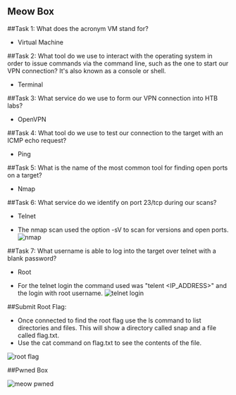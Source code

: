 ## Meow Box

  ##Task 1: What does the acronym VM stand for?  
  - Virtual Machine

  ##Task 2: What tool do we use to interact with the operating system in order to issue commands via the command line, such as the one to start our VPN connection? It's also known as a console or shell.  
  - Terminal

  ##Task 3: What service do we use to form our VPN connection into HTB labs?
  - OpenVPN

  ##Task 4: What tool do we use to test our connection to the target with an ICMP echo request?
  - Ping

  ##Task 5: What is the name of the most common tool for finding open ports on a target?
  - Nmap

  ##Task 6: What service do we identify on port 23/tcp during our scans?

  - Telnet

  - The nmap scan used the option -sV to scan for versions and open ports.
  ![nmap](https://github.com/user-attachments/assets/6030517d-23a0-479a-91dc-638ff0c39133)

  ##Task 7: What username is able to log into the target over telnet with a blank password?

  - Root

  - For the telnet login the command used was "telent <IP_ADDRESS>" and the login with root username. 
  ![telnet login](https://github.com/user-attachments/assets/d010ef5c-be6d-4bbf-a9c1-3eed06d0cca2)

  ##Submit Root Flag: 

  - Once connected to find the root flag use the ls command to list directories and files. This will show a directory called snap and a file called flag.txt.
  - Use the cat command on flag.txt to see the contents of the file. 

  ![root flag](https://github.com/user-attachments/assets/f67d64d9-bf7d-480f-a405-8ecd0475a410)

  ##Pwned Box 

  ![meow pwned](https://github.com/user-attachments/assets/bc1e229f-e078-4b3b-b024-cce0221e1c4f)
